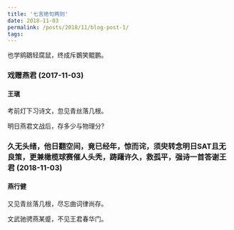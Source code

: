 ```yaml
---
title: '七言绝句两则'
date: 2018-11-03
permalink: /posts/2018/11/blog-post-1/
tags:
---
```

也学鹓鶵轻腐鼠，终成斥鷃笑鲲鹏。

### 戏赠燕君 (2017-11-03)

#### 王瑱

考前灯下习诗文，忽见青丝落几根。

明日燕君文战后，存多少与物理分?



### 久无头绪，他日翻空间，竟已经年，惊而诧，须臾转念明日SAT且无良策，更兼橄榄球赛催人头秃，踌躇许久，救孤平，强诗一首答谢王君 (2018-11-03)

#### 燕行健

又见青丝落几根，尽忘曲词律尚存。

文武驰骋燕某蹙，不见王君春华门。

